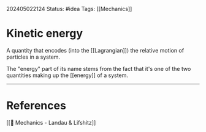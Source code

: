 202405022124
Status: #idea
Tags: [[Mechanics]]

# Kinetic energy

A quantity that encodes (into the [[Lagrangian]]) the relative motion of particles in a system.

The "energy" part of its name stems from the fact that it's one of the two quantities making up the [[energy]] of a system.

___
# References
[[📕 Mechanics - Landau & Lifshitz]]